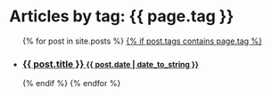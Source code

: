 <h1>Articles by tag: {{ page.tag }}</h1>
<ul>
{% for post in site.posts %}
<a href="{{ post.url }}">
{% if post.tags contains page.tag %}
<li>
<h3>
<a href="{{ post.url }}">
{{ post.title }}
<small>{{ post.date | date_to_string }}</small>
</a>
</h3>
</li>
{% endif %}
{% endfor %}
</ul>
